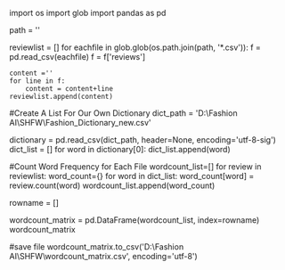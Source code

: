 import os
import glob
import pandas as pd

path = ''

reviewlist = []
for eachfile in glob.glob(os.path.join(path, '*.csv')):
    f = pd.read_csv(eachfile)
    f = f['reviews']
    
    content =''
    for line in f:
        content = content+line
    reviewlist.append(content)

#Create A List For Our Own Dictionary
dict_path = 'D:\\Fashion AI\\SHFW\\Fashion_Dictionary_new.csv'

dictionary = pd.read_csv(dict_path, header=None, encoding='utf-8-sig')
dict_list = []
for word in dictionary[0]:
    dict_list.append(word)

#Count Word Frequency for Each File
wordcount_list=[]
for review in reviewlist:
    word_count={}
    for word in dict_list:
        word_count[word] = review.count(word)
    wordcount_list.append(word_count)

rowname = []

wordcount_matrix = pd.DataFrame(wordcount_list, index=rowname)
wordcount_matrix

#save file
wordcount_matrix.to_csv('D:\\Fashion AI\\SHFW\\wordcount_matrix.csv',  encoding='utf-8')
